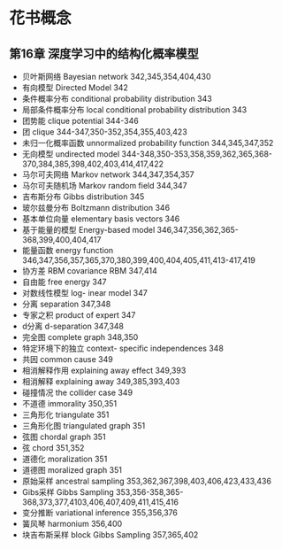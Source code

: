 # 花书概念

## 第16章 深度学习中的结构化概率模型

- 贝叶斯网络 Bayesian network 342,345,354,404,430
- 有向模型 Directed Model 342
- 条件概率分布 conditional probability distribution 343
- 局部条件概率分布 local conditional probability distribution 343
- 团势能 clique potential 344-346
- 团 clique 344-347,350-352,354,355,403,423
- 未归一化概率函数 unnormalized probability function 344,345,347,352
- 无向模型 undirected model 344-348,350-353,358,359,362,365,368-370,384,385,398,402,403,414,417,422
- 马尔可夫网络 Markov network 344,347,354,357
- 马尔可夫随机场 Markov random field 344,347
- 吉布斯分布 Gibbs distribution 345
- 玻尔兹曼分布 Boltzmann distribution 346
- 基本单位向量 elementary basis vectors 346
- 基于能量的模型 Energy-based model 346,347,356,362,365-368,399,400,404,417
- 能量函数 energy function 346,347,356,357,365,370,380,399,400,404,405,411,413-417,419
- 协方差 RBM covariance RBM 347,414
- 自由能 free energy 347
- 对数线性模型 log- inear model 347
- 分离 separation 347,348
- 专家之积 product of expert 347
- d分离 d-separation 347,348
- 完全图 complete graph 348,350
- 特定环境下的独立 context- specific independences 348
- 共因 common cause 349
- 相消解释作用 explaining away effect 349,393
- 相消解释 explaining away 349,385,393,403
- 碰撞情况 the collider case 349
- 不道德 immorality 350,351
- 三角形化 triangulate 351
- 三角形化图 triangulated graph 351
- 弦图 chordal graph 351
- 弦 chord 351,352
- 道德化 moralization 351
- 道德图 moralized graph 351
- 原始采样 ancestral sampling 353,362,367,398,403,406,423,433,436
- Gibs采样 Gibbs Sampling 353,356-358,365-368,373,377,4103,406,407,409,411,415,416
- 变分推断 variational inference 355,356,376
- 簧风琴 harmonium 356,400
- 块吉布斯采样 block Gibbs Sampling 357,365,402
